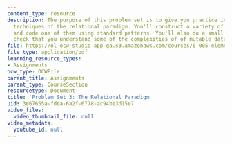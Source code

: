 ```yaml
---
content_type: resource
description: The purpose of this problem set is to give you practice in the basic
  techniques of the relational paradigm. You'll construct a variety of object models,
  and code one of them using standard patterns. You'll also do a small exercise to
  check that you understand some of the complexities of of mutable datatypes.
file: https://ol-ocw-studio-app-qa.s3.amazonaws.com/courses/6-005-elements-of-software-construction-fall-2008/3e67655afdea6a2f6778ac94be3d15e7_MIT6_005f08_pset03.pdf
file_type: application/pdf
learning_resource_types:
- Assignments
ocw_type: OCWFile
parent_title: Assignments
parent_type: CourseSection
resourcetype: Document
title: 'Problem Set 3: The Relational Paradigm'
uid: 3e67655a-fdea-6a2f-6778-ac94be3d15e7
video_files:
  video_thumbnail_file: null
video_metadata:
  youtube_id: null
---
```

